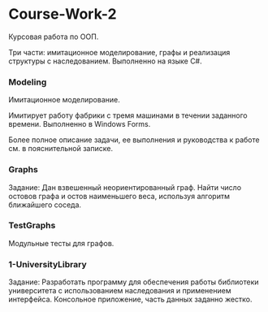 # Course-Work-2
Курсовая работа по ООП.

Три части: имитационное моделирование, графы и реализация структуры с наследованием.
Выполненно на языке С#.

### Modeling
Имитационное моделирование.

Имитирует работу фабрики с тремя машинами в течении заданного времени.
Выполненно в Windows Forms.

Более полное описание задачи, ее выполнения и руководства к работе см. в пояснительной записке.
### Graphs
Задание: Дан взвешенный неориентированный граф. Найти число остовов графа и остов наименьшего веса, используя алгоритм ближайшего соседа.
### TestGraphs
Модульные тесты для графов.
### 1-UniversityLibrary
Задание: Разработать программу для обеспечения работы библиотеки университета с использованием наследования и применением интерфейса. 
Консольное приложение, часть данных заданно жестко.

